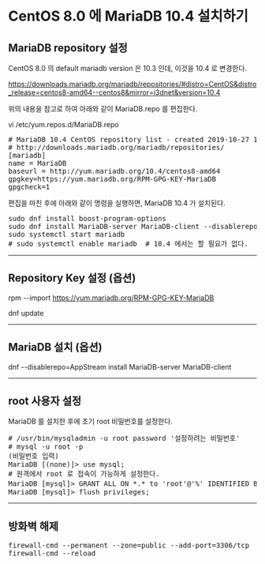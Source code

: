 # CentOS 8.0 에 MariaDB 10.4 설치하기

## MariaDB repository 설정
CentOS 8.0 의 default mariadb version 은 10.3 인데, 이것을 10.4 로 변경한다.

https://downloads.mariadb.org/mariadb/repositories/#distro=CentOS&distro_release=centos8-amd64--centos8&mirror=i3dnet&version=10.4

위의 내용을 참고로 하여 아래와 같이 MariaDB.repo 를 편집한다.

vi /etc/yum.repos.d/MariaDB.repo
<pre>
# MariaDB 10.4 CentOS repository list - created 2019-10-27 14:37 UTC
# http://downloads.mariadb.org/mariadb/repositories/
[mariadb]
name = MariaDB
baseurl = http://yum.mariadb.org/10.4/centos8-amd64
gpgkey=https://yum.mariadb.org/RPM-GPG-KEY-MariaDB
gpgcheck=1
</pre>

편집을 마친 후에 아래와 같이 명령을 실행하면, MariaDB 10.4 가 설치된다.

<pre>
sudo dnf install boost-program-options
sudo dnf install MariaDB-server MariaDB-client --disablerepo=AppStream 
sudo systemctl start mariadb
# sudo systemctl enable mariadb  # 10.4 에서는 할 필요가 없다.
</pre>

<hr>

## Repository Key 설정 (옵션)

rpm --import https://yum.mariadb.org/RPM-GPG-KEY-MariaDB

dnf update

<hr>

## MariaDB 설치 (옵션)

dnf --disablerepo=AppStream install MariaDB-server MariaDB-client

<hr>

## root 사용자 설정

MariaDB 를 설치한 후에 초기 root 비밀번호를 설정한다.
<pre>
# /usr/bin/mysqladmin -u root password '설정하려는 비밀번호'
# mysql -u root -p
(비밀번호 입력)
MariaDB [(none)]> use mysql;
# 원격에서 root 로 접속이 가능하게 설정한다.
MariaDB [mysql]> GRANT ALL ON *.* to 'root'@'%' IDENTIFIED BY '비밀번호' WITH GRANT OPTION;
MariaDB [mysql]> flush privileges;
</pre>

<hr>

## 방화벽 해제

<pre>
firewall-cmd --permanent --zone=public --add-port=3306/tcp
firewall-cmd --reload
</pre>

